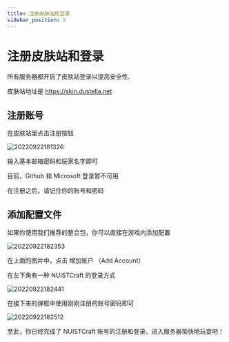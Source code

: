 ```yaml
---
title: 注册皮肤站和登录
sidebar_position: 2
---
```


# 注册皮肤站和登录

所有服务器都开启了皮肤站登录以提高安全性.

皮肤站地址是 https://skin.dustella.net

## 注册账号

在皮肤站里点击注册按钮

![20220922181326](https://img-cdn.dustella.net/markdown/20220922181326.png)

输入基本邮箱密码和玩家名字即可

目前，Github 和 Microsoft 登录暂不可用

在注册之后，请记住你的账号和密码

## 添加配置文件

如果你使用我们推荐的整合包，你可以直接在游戏内添加配置

![20220922182353](https://img-cdn.dustella.net/markdown/20220922182353.png)

在上面的图片中，点击 增加账户 （Add Account）

在左下角有一种 NUISTCraft 的登录方式

![20220922182441](https://img-cdn.dustella.net/markdown/20220922182441.png)

在接下来的弹框中使用刚刚注册的账号密码即可

![20220922182512](https://img-cdn.dustella.net/markdown/20220922182512.png)

至此，你已经完成了 NUISTCraft 账号的注册和登录、进入服务器愉快地玩耍吧！
